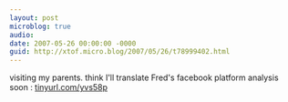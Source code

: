 ```yaml
---
layout: post
microblog: true
audio: 
date: 2007-05-26 00:00:00 -0000
guid: http://xtof.micro.blog/2007/05/26/t78999402.html
---
```

visiting my parents. think I'll translate Fred's facebook platform analysis soon : [tinyurl.com/yvs58p](http://tinyurl.com/yvs58p)
